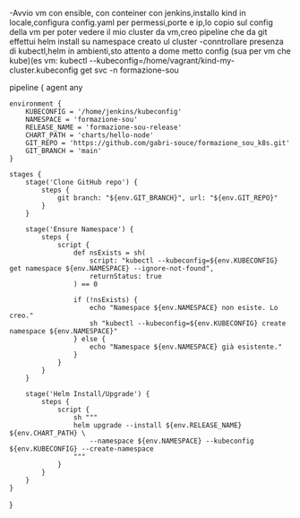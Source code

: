 -Avvio vm con ensible, con conteiner con jenkins,installo kind in locale,configura config.yaml per permessi,porte e ip,lo copio sul config della vm per poter vedere il mio cluster da vm,creo pipeline che da git effettui helm install su namespace creato ul cluster
-conntrollare presenza di kubectl,helm in ambienti,sto attento a dome metto config (sua per vm che kube)(es vm: kubectl --kubeconfig=/home/vagrant/kind-my-cluster.kubeconfig get svc -n formazione-sou

pipeline {
    agent any

    environment {
        KUBECONFIG = '/home/jenkins/kubeconfig'
        NAMESPACE = 'formazione-sou'
        RELEASE_NAME = 'formazione-sou-release'
        CHART_PATH = 'charts/hello-node'
        GIT_REPO = 'https://github.com/gabri-souce/formazione_sou_k8s.git'
        GIT_BRANCH = 'main'
    }

    stages {
        stage('Clone GitHub repo') {
            steps {
                git branch: "${env.GIT_BRANCH}", url: "${env.GIT_REPO}"
            }
        }

        stage('Ensure Namespace') {
            steps {
                script {
                    def nsExists = sh(
                        script: "kubectl --kubeconfig=${env.KUBECONFIG} get namespace ${env.NAMESPACE} --ignore-not-found",
                        returnStatus: true
                    ) == 0

                    if (!nsExists) {
                        echo "Namespace ${env.NAMESPACE} non esiste. Lo creo."
                        sh "kubectl --kubeconfig=${env.KUBECONFIG} create namespace ${env.NAMESPACE}"
                    } else {
                        echo "Namespace ${env.NAMESPACE} già esistente."
                    }
                }
            }
        }

        stage('Helm Install/Upgrade') {
            steps {
                script {
                    sh """
                    helm upgrade --install ${env.RELEASE_NAME} ${env.CHART_PATH} \
                        --namespace ${env.NAMESPACE} --kubeconfig ${env.KUBECONFIG} --create-namespace
                    """
                }
            }
        }
    }
}
